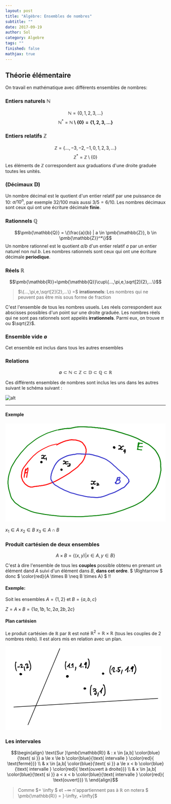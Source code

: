 ```yaml
---
layout: post
title: "Algèbre: Ensembles de nombres"
subtitle: ""
date: 2017-09-19
author: Sol
category: Algebre
tags: ""
finished: false
mathjax: true
---
```


## Théorie élémentaire
On travail en mathématique avec différents ensembles de nombres:

### Entiers naturels $\pmb{\mathbb{N}}$
$$\pmb{\mathbb{N}} = \{0,1,2,3,...\}$$
$$\pmb{\mathbb{N}}^* = \pmb{\mathbb{N} \setminus \{0\} = \{1,2,3,...\}}$$

### Entiers relatifs $\pmb{\mathbb{Z}}$
$$\pmb{\mathbb{Z}} = \{...,-3,-2,-1,0,1,2,3,...\}$$
$$\pmb{\mathbb{Z}}^* = \pmb{\mathbb{Z}}\setminus \{0\}$$
Les éléments de $\pmb{\mathbb{Z}}$ correspondent aux graduations d'une droite graduée toutes les unités.

### (Décimaux $\pmb{\mathbb{D}}$)
Un nombre décimal est le quotient d'un entier relatif par une puissance de 10: $a/10^n$, par exemple $32/100$ mais aussi $3/5=6/10$. Les nombres décimaux sont ceux qui ont une écriture décimale **finie**.

### Rationnels $\pmb{\mathbb{Q}}$
$$\pmb{\mathbb{Q}} = \{\frac{a}{b} | a \in \pmb{\mathbb{Z}}, b \in \pmb{\mathbb{Z}}^*\}$$
Un nombre rationnel est le quotient $a/b$ d'un entier relatif $a$ par un entier naturel non nul $b$. Les nombres rationnels sont ceux qui ont une écriture décimale **periodique**.

### Réels $\pmb{\mathbb{R}}$
$$\pmb{\mathbb{R}}=\pmb{\mathbb{Q}}\cup\{...,\pi,e,\sqrt[2]{2},...\}$$
> $\{...,\pi,e,\sqrt[2]{2},...\} =$ **irrationnels**: Les nombres qui ne peuvent pas être mis sous forme de fraction

C'est l'ensemble de tous les nombres usuels. Les réels correspondent aux abscisses possibles d'un point sur une droite graduée. Les nombres réels qui ne sont pas rationnels sont appelés **irrationnels**. Parmi eux, on trouve $\pi$ ou $\sqrt{2}$.

### Ensemble vide $\emptyset$
Cet ensemble est inclus dans tous les autres ensembles


### Relations

$$\emptyset \subset \pmb{\mathbb{N}}\subset \pmb{\mathbb{Z}} \subset \pmb{\mathbb{D}} \subset \pmb{\mathbb{Q}} \subset \pmb{\mathbb{R}}$$

Ces différents ensembles de nombres sont inclus les uns dans les autres suivant le schéma suivant :

![alt](http://www.bibmath.net/dico/e/images/ensemblesnombres1.png)

-----
#### Exemple
![alt](/01illustrations/00EnsemblesNb/ensembles.png)

$x_1 \in A$
$x_2 \in B$
$x_3 \in A \cap B$

### Produit cartésien de deux ensembles
$$A \times B = \{(x, y) | x \in A, y \in B \}$$

C'est à dire l'ensemble de tous les **couples** possible obtenu en prenant un élément dand $A$ suivi d'un élément dans $B$, **dans cet ordre**. $ \Rightarrow $ donc $ \color{red}{A \times B \neq B \times A} $ !!

#### Exemple:
Soit les ensembles $A = \{1, 2\}$ et $B = \{a, b, c\}$

$Z = A \times B = \{1a, 1b, 1c, 2a, 2b, 2c\}$

#### Plan cartésien
Le produit cartésien de $\pmb{\mathbb{R}}$ par $\pmb{\mathbb{R}}$ est noté $\pmb{\mathbb{R}}^2 = \pmb{\mathbb{R}} \times \pmb{\mathbb{R}}$ (tous les couples de 2 nombres réels). Il est alors mis en relation avec un plan.

![alt](/01illustrations/00EnsemblesNb/plan.png)

### Les intervales


$$\begin{align}
    \text{Sur }\pmb{\mathbb{R}} & : x \in [a,b] \color{blue}{\text{ si }} a \le x \le b \color{blue}{\text{ intervalle } \color{red}{ \text{fermé}}} \\ 
    & x \in [a,b[ \color{blue}{\text{ si }} a \le x < b \color{blue}{\text{ intervalle } \color{red}{ \text{ouvert à droite}}} \\ 
    & x \in ]a,b[ \color{blue}{\text{ si }} a < x < b \color{blue}{\text{ intervalle } \color{red}{ \text{ouvert}}} \\ 
\end{align}$$

>Comme $+ \infty $ et $-\infty$ n'appartiennent pas à $\pmb{\mathbb{R}}$ on notera $ \pmb{\mathbb{R}} = ]-\infty, +\infty[$
